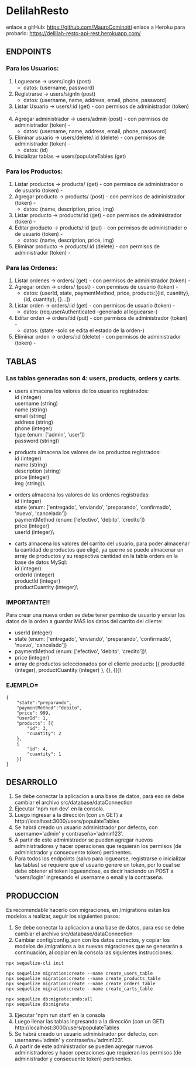 # DelilahResto
enlace a gitHub: https://github.com/MauroCominotti
enlace a Heroku para probarlo: https://dellilah-resto-api-rest.herokuapp.com/

##  ENDPOINTS 
### Para los Usuarios:
1. Loguearse               -> users/logIn (post)
   - datos: (username, password)
2. Registrarse             -> users/signIn (post)
   - datos: (username, name, address, email, phone, password)
3. Listar Usuario          -> users/:id (get) - con permisos de administrador (token) - 
4. Agregar administrador   -> users/admin (post) - con permisos de administrador (token) - 
   - datos: (username, name, address, email, phone, password) 
5. Eliminar usuario        -> users/delete/:id (delete) - con permisos de administrador (token) - 
   - datos: (id) 
6. Inicializar tablas      -> users/populateTables (get)

### Para los Productos:
1. Listar productos        -> products/ (get) - con permisos de administrador o de usuario (token) -
2. Agregar producto        -> products/ (post) - con permisos de administrador (token) -
   - datos: (name, description, price, img)
3. Listar producto         -> products/:id (get) - con permisos de administrador (token) -
4. Editar producto         -> products/:id (put) - con permisos de administrador o de usuario (token) -
   - datos: (name, description, price, img)
5. Eliminar producto       -> products/:id (delete) - con permisos de administrador (token) -

### Para las Ordenes:
1. Listar ordenes          -> orders/ (get) - con permisos de administrador (token) -
2. Agregar orden           -> orders/ (post) - con permisos de usuario (token) -
   - datos: (userId, state, paymentMethod, price, products:[{id, cuantity}, {id, cuantity}, {}...])
3. Listar orden            -> orders/:id (get) - con permisos de usuario (token) -
   - datos: (req.userAuthenticated -generado al loguearse-)
4. Editar orden            -> orders/:id (put) - con permisos de administrador (token) -
   - datos: (state -solo se edita el estado de la orden-)
5. Eliminar orden          -> orders/:id (delete) - con permisos de administrador (token) -

## TABLAS
### Las tablas generadas son 4: users, products, orders y carts.
- users almacena los valores de los usuarios registrados:\
    id (integer)\
    username (string)\
    name (string)\
    email (string)\
    address (string)\
    phone (integer)\
    type (enum: ['admin', 'user'])\
    password (string)\

- products almacena los valores de los productos registrados:\
    id (integer)\
    name (string)\
    description (string)\
    price (integer)\
    img (string)\

- orders almacena los valores de las ordenes registradas:\
    id (integer)\
    state (enum: ['entregado', 'enviando', 'preparando', 'confirmado', 'nuevo', 'cancelado'])\
    paymentMethod (enum: ['efectivo', 'debito', 'credito'])\
    price (integer)\
    userId (integer)\

- carts almacena los valores del carrito del usuario, para poder almacenar la cantidad de productos que eligó, ya que no se puede almacenar un array de productos y su respectiva cantidad en la tabla orders en la base de datos MySql:\
    id (integer)\
    orderId (integer)\
    productId (integer)\
    productCuantity (integer)\

### IMPORTANTE!!
Para crear una nueva orden se debe tener permiso de usuario y enviar los datos de la orden a guardar MÁS los datos del carrito del cliente:
-   userId (integer)
-   state (enum: ['entregado', 'enviando', 'preparando', 'confirmado', 'nuevo', 'cancelado'])
-   paymentMethod (enum: ['efectivo', 'debito', 'credito'])\
-   price (integer)
-   array de productos seleccionados por el cliente products: [{ productId (integer), productCuantity (integer) }, {}, {}]\

### EJEMPLO=
```
{
	"state":"preparando",
	"paymentMethod":"debito",
	"price": 999,
	"userId": 1,
	"products": [{
		"id": 3,
		"cuantity": 2
	},
	{
		"id": 4,
		"cuantity": 1
	}]
}
```

##  DESARROLLO 
1. Se debe conectar la aplicacion a una base de datos, para eso se debe cambiar el archivo src/database/dataConnection
2. Ejecutar 'npm run dev' en la consola.
3. Luego ingresar a la dirección (con un GET) a http://localhost:3000/users/populateTables  
4. Se habrá creado un usuario administrador por defecto, con username='admin' y contraseña='admin123'.
5. A partir de este administrador se pueden agregar nuevos administradores y hacer operaciones que requieran los permisos (de administrador y consecuente token) pertinentes.
6. Para todos los endpoints (salvo para loguearse, registrarse o inicializar las tablas) se requiere que el usuario genere un token, por lo cual se debe obtener el token logueandose, es decir haciendo un POST a 'users/logIn' ingresando el username o email y la contraseña.

##  PRODUCCION 
Es recomendable hacerlo con migraciones, en /migrations están los modelos a realizar, seguir los siguientes pasos:
1. Se debe conectar la aplicacion a una base de datos, para eso se debe cambiar el archivo src/database/dataConnection
2. Cambiar config/config.json con los datos correctos, y copiar los modelos de /migrations a las nuevas migraciones que se generarán a continuación, al copiar en la consola las siguientes instrucciones:
```
npx sequelize-cli init

npx sequelize migration:create --name create_users_table
npx sequelize migration:create --name create_products_table
npx sequelize migration:create --name create_orders_table  
npx sequelize migration:create --name create_carts_table  

npx sequelize db:migrate:undo:all
npx sequelize db:migrate
```
3. Ejecutar 'npm run start' en la consola
4. Luego llenar las tablas ingresando a la dirección (con un GET) http://localhost:3000/users/populateTables  
5. Se habrá creado un usuario administrador por defecto, con username='admin' y contraseña='admin123'.
6. A partir de este administrador se pueden agregar nuevos administradores y hacer operaciones que requieran los permisos (de administrador y consecuente token) pertinentes.